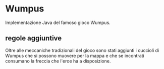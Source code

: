 # Wumpus
Implementazione Java del famoso gioco Wumpus.

## regole aggiuntive
Oltre alle meccaniche tradizionali del gioco sono stati aggiunti i cuccioli di Wumpus che si possono muovere per la mappa e che se incontrati consumano la freccia che l'eroe ha a disposizione. 


